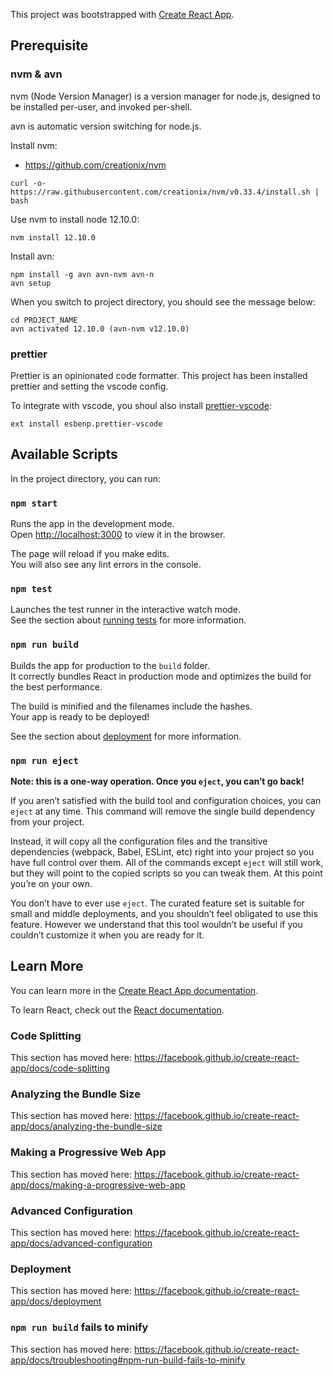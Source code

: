 This project was bootstrapped with [Create React App](https://github.com/facebook/create-react-app).

## Prerequisite

### nvm & avn

nvm (Node Version Manager) is a version manager for node.js, designed to be installed per-user, and invoked per-shell.

avn is automatic version switching for node.js.

Install nvm:
 - https://github.com/creationix/nvm
```
curl -o- https://raw.githubusercontent.com/creationix/nvm/v0.33.4/install.sh | bash
```

Use nvm to install node 12.10.0:
```
nvm install 12.10.0
```

Install avn:
```
npm install -g avn avn-nvm avn-n
avn setup
```

When you switch to project directory, you should see the message below:

```
cd PROJECT_NAME
avn activated 12.10.0 (avn-nvm v12.10.0)
```

### prettier

Prettier is an opinionated code formatter. This project has been installed prettier and setting the vscode config.

To integrate with vscode, you shoul also install [prettier-vscode](https://github.com/prettier/prettier-vscode):

```
ext install esbenp.prettier-vscode
```

## Available Scripts

In the project directory, you can run:

### `npm start`

Runs the app in the development mode.<br />
Open [http://localhost:3000](http://localhost:3000) to view it in the browser.

The page will reload if you make edits.<br />
You will also see any lint errors in the console.

### `npm test`

Launches the test runner in the interactive watch mode.<br />
See the section about [running tests](https://facebook.github.io/create-react-app/docs/running-tests) for more information.

### `npm run build`

Builds the app for production to the `build` folder.<br />
It correctly bundles React in production mode and optimizes the build for the best performance.

The build is minified and the filenames include the hashes.<br />
Your app is ready to be deployed!

See the section about [deployment](https://facebook.github.io/create-react-app/docs/deployment) for more information.

### `npm run eject`

**Note: this is a one-way operation. Once you `eject`, you can’t go back!**

If you aren’t satisfied with the build tool and configuration choices, you can `eject` at any time. This command will remove the single build dependency from your project.

Instead, it will copy all the configuration files and the transitive dependencies (webpack, Babel, ESLint, etc) right into your project so you have full control over them. All of the commands except `eject` will still work, but they will point to the copied scripts so you can tweak them. At this point you’re on your own.

You don’t have to ever use `eject`. The curated feature set is suitable for small and middle deployments, and you shouldn’t feel obligated to use this feature. However we understand that this tool wouldn’t be useful if you couldn’t customize it when you are ready for it.

## Learn More

You can learn more in the [Create React App documentation](https://facebook.github.io/create-react-app/docs/getting-started).

To learn React, check out the [React documentation](https://reactjs.org/).

### Code Splitting

This section has moved here: https://facebook.github.io/create-react-app/docs/code-splitting

### Analyzing the Bundle Size

This section has moved here: https://facebook.github.io/create-react-app/docs/analyzing-the-bundle-size

### Making a Progressive Web App

This section has moved here: https://facebook.github.io/create-react-app/docs/making-a-progressive-web-app

### Advanced Configuration

This section has moved here: https://facebook.github.io/create-react-app/docs/advanced-configuration

### Deployment

This section has moved here: https://facebook.github.io/create-react-app/docs/deployment

### `npm run build` fails to minify

This section has moved here: https://facebook.github.io/create-react-app/docs/troubleshooting#npm-run-build-fails-to-minify
